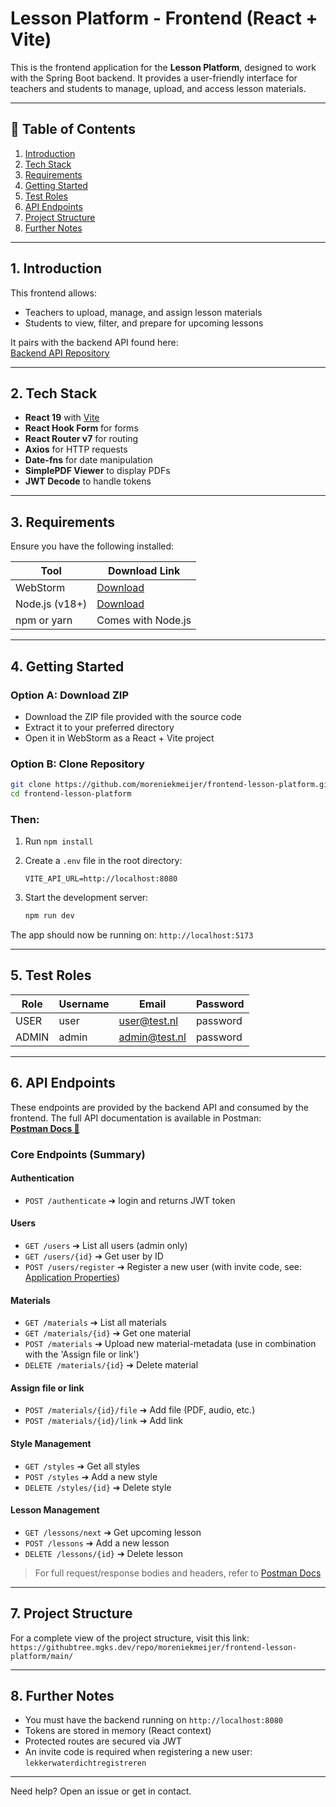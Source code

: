 # Lesson Platform - Frontend (React + Vite)

This is the frontend application for the **Lesson Platform**, designed to work with the Spring Boot backend. It provides a user-friendly interface for teachers and students to manage, upload, and access lesson materials.

---

## 📖 Table of Contents

1. [Introduction](#1-introduction)
2. [Tech Stack](#2-tech-stack)
3. [Requirements](#3-requirements)
4. [Getting Started](#4-getting-started)
5. [Test Roles](#5-test-roles)
6. [API Endpoints](#6-api-endpoints)
7. [Project Structure](#7-project-structure)
8. [Further Notes](#8-further-notes)

---

## 1. Introduction

This frontend allows:

- Teachers to upload, manage, and assign lesson materials
- Students to view, filter, and prepare for upcoming lessons

It pairs with the backend API found here:  
[Backend API Repository](https://github.com/moreniekmeijer/lesson-platform)

---

## 2. Tech Stack

- **React 19** with [Vite](https://vitejs.dev/)
- **React Hook Form** for forms
- **React Router v7** for routing
- **Axios** for HTTP requests
- **Date-fns** for date manipulation
- **SimplePDF Viewer** to display PDFs
- **JWT Decode** to handle tokens

---

## 3. Requirements

Ensure you have the following installed:

| Tool          | Download Link                                      |
|---------------|----------------------------------------------------|
| WebStorm      | [Download](https://www.jetbrains.com/webstorm/)    |
| Node.js (v18+)| [Download](https://nodejs.org/)                    |
| npm or yarn   | Comes with Node.js                                 |

---

## 4. Getting Started

### Option A: Download ZIP
- Download the ZIP file provided with the source code
- Extract it to your preferred directory
- Open it in WebStorm as a React + Vite project

### Option B: Clone Repository
```bash
git clone https://github.com/moreniekmeijer/frontend-lesson-platform.git
cd frontend-lesson-platform
```

### Then:

1. Run `npm install`
2. Create a `.env` file in the root directory:

    ```env
    VITE_API_URL=http://localhost:8080
    ```

3. Start the development server:

    ```bash
    npm run dev
    ```

The app should now be running on: `http://localhost:5173`

---

## 5. Test Roles

| Role  | Username | Email         | Password |
|-------|----------|---------------|----------|
| USER  | user     | user@test.nl  | password |
| ADMIN | admin    | admin@test.nl | password |

---

## 6. API Endpoints

These endpoints are provided by the backend API and consumed by the frontend.
The full API documentation is available in Postman:  
**[Postman Docs 🔗](https://documenter.getpostman.com/view/41365945/2sB2cd4yGR)**

### Core Endpoints (Summary)

#### Authentication
- `POST /authenticate` ➔ login and returns JWT token

#### Users
- `GET /users` ➔ List all users (admin only)
- `GET /users/{id}` ➔ Get user by ID
- `POST /users/register` ➔ Register a new user (with invite code, see: [Application Properties](#5-application-properties))

#### Materials
- `GET /materials` ➔ List all materials
- `GET /materials/{id}` ➔ Get one material
- `POST /materials` ➔ Upload new material-metadata (use in combination with the 'Assign file or link')
- `DELETE /materials/{id}` ➔ Delete material

#### Assign file or link
- `POST /materials/{id}/file` ➔ Add file (PDF, audio, etc.)
- `POST /materials/{id}/link` ➔ Add link

#### Style Management
- `GET /styles` ➔ Get all styles
- `POST /styles` ➔ Add a new style
- `DELETE /styles/{id}` ➔ Delete style

#### Lesson Management
- `GET /lessons/next` ➔ Get upcoming lesson
- `POST /lessons` ➔ Add a new lesson
- `DELETE /lessons/{id}` ➔ Delete lesson

> For full request/response bodies and headers, refer to [Postman Docs](https://documenter.getpostman.com/view/41365945/2sB2cd4yGR)

---

## 7. Project Structure

For a complete view of the project structure, visit this link: `https://githubtree.mgks.dev/repo/moreniekmeijer/frontend-lesson-platform/main/`

---

## 8. Further Notes

- You must have the backend running on `http://localhost:8080`
- Tokens are stored in memory (React context)
- Protected routes are secured via JWT
- An invite code is required when registering a new user: `lekkerwaterdichtregistreren`

---

Need help? Open an issue or get in contact.

